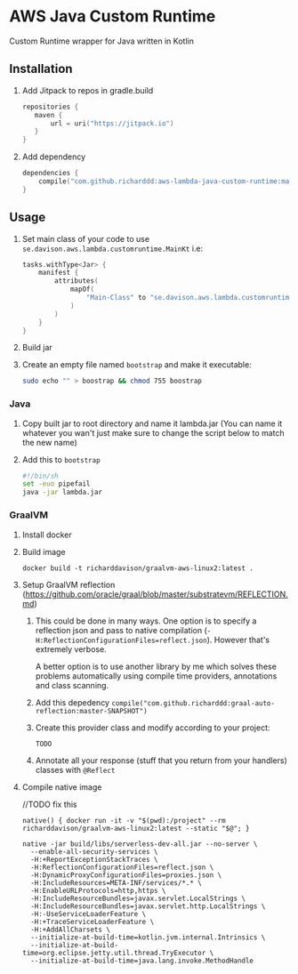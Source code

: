 # AWS Java Custom Runtime
Custom Runtime wrapper for Java written in Kotlin

## Installation

1. Add Jitpack to repos in gradle.build
    
    ```kotlin
    repositories {
       maven {
           url = uri("https://jitpack.io")
       }
    }
    ```

2. Add dependency
    ```kotlin
    dependencies {
        compile("com.github.richarddd:aws-lambda-java-custom-runtime:master-SNAPSHOT")
    }
    ```
## Usage

1. Set main class of your code to use `se.davison.aws.lambda.customruntime.MainKt` i.e:

    ```kotlin
    tasks.withType<Jar> {
        manifest {
            attributes(
                mapOf(
                    "Main-Class" to "se.davison.aws.lambda.customruntime.MainKt"
                )
            )
        }
    }
    ```

2. Build jar

3. Create an empty file named `bootstrap` and make it executable:

    ```bash
   sudo echo "" > boostrap && chmod 755 boostrap
   ```

### Java

1. Copy built jar to root directory and name it lambda.jar (You can name it whatever you wan't just make sure to change the script below to match the new name)

2. Add this to `bootstrap`

    ```bash
    #!/bin/sh
    set -euo pipefail
    java -jar lambda.jar
   ```

### GraalVM

1. Install docker

2. Build image
    ```
    docker build -t richarddavison/graalvm-aws-linux2:latest .
   ```

3. Setup GraalVM reflection (https://github.com/oracle/graal/blob/master/substratevm/REFLECTION.md)

    1. This could be done in many ways. One option is to specify a reflection json and pass to native compilation (`-H:ReflectionConfigurationFiles=reflect.json`). However that's extremely verbose.
    
        A better option is to use another library by me which solves these problems automatically using compile time providers, annotations and class scanning.
        
    2. Add this depedency `compile("com.github.richarddd:graal-auto-reflection:master-SNAPSHOT")`
    
    3. Create this provider class and modify according to your project:
    
       ```kotlin
       TODO
       ```
    
    4. Annotate all your response (stuff that you return from your handlers) classes with `@Reflect`
    
4. Compile native image 

    //TODO fix this
    ```
    native() { docker run -it -v "$(pwd):/project" --rm richarddavison/graalvm-aws-linux2:latest --static "$@"; }
    
    native -jar build/libs/serverless-dev-all.jar --no-server \
      --enable-all-security-services \
      -H:+ReportExceptionStackTraces \
      -H:ReflectionConfigurationFiles=reflect.json \
      -H:DynamicProxyConfigurationFiles=proxies.json \
      -H:IncludeResources=META-INF/services/*.* \
      -H:EnableURLProtocols=http,https \
      -H:IncludeResourceBundles=javax.servlet.LocalStrings \
      -H:IncludeResourceBundles=javax.servlet.http.LocalStrings \
      -H:-UseServiceLoaderFeature \
      -H:+TraceServiceLoaderFeature \
      -H:+AddAllCharsets \
      --initialize-at-build-time=kotlin.jvm.internal.Intrinsics \
      --initialize-at-build-time=org.eclipse.jetty.util.thread.TryExecutor \
      --initialize-at-build-time=java.lang.invoke.MethodHandle
    ```



    
